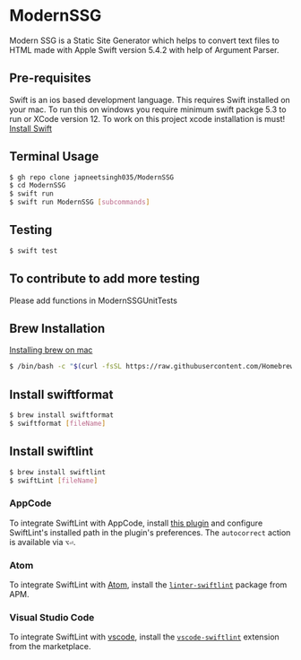 # ModernSSG #
 Modern SSG is a Static Site Generator which helps to convert text files to HTML made with Apple Swift version 5.4.2 with help of Argument Parser.

## Pre-requisites ##
Swift is an ios based development language. This requires Swift installed on your mac. To run this on windows you require minimum swift packge 5.3 to run or XCode version 12. To work on this project xcode installation is must!
[Install Swift](https://swift.org/getting-started/#installing-swift)

## Terminal Usage ##
```bash
$ gh repo clone japneetsingh035/ModernSSG
$ cd ModernSSG
$ swift run
$ swift run ModernSSG [subcommands]
``` 

## Testing ##
```bash
$ swift test
```
## To contribute to add more testing ##
Please add functions in ModernSSGUnitTests


## Brew Installation
[Installing brew on mac](https://brew.sh/)
```bash
$ /bin/bash -c "$(curl -fsSL https://raw.githubusercontent.com/Homebrew/install/HEAD/install.sh)"
```

## Install swiftformat
```bash
$ brew install swiftformat
$ swiftformat [fileName]
```

## Install swiftlint
```bash
$ brew install swiftlint
$ swiftLint [fileName]
```

### AppCode

To integrate SwiftLint with AppCode, install
[this plugin](https://plugins.jetbrains.com/plugin/9175) and configure
SwiftLint's installed path in the plugin's preferences.
The `autocorrect` action is available via `⌥⏎`.

### Atom

To integrate SwiftLint with [Atom](https://atom.io/), install the
[`linter-swiftlint`](https://atom.io/packages/linter-swiftlint) package from
APM.

### Visual Studio Code

To integrate SwiftLint with [vscode](https://code.visualstudio.com), install the
[`vscode-swiftlint`](https://marketplace.visualstudio.com/items?itemName=vknabel.vscode-swiftlint) extension from the marketplace.
